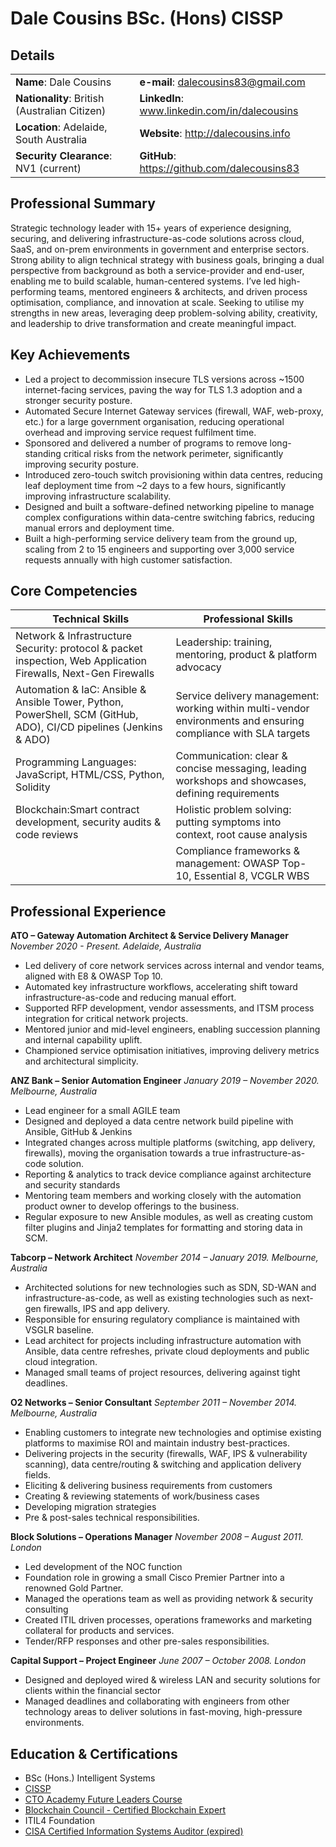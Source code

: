 # Dale Cousins BSc. (Hons) CISSP 

## Details
| | |
| ----------- | ----------- |
| __Name__: Dale Cousins | __e-mail__: dalecousins83@gmail.com |
| __Nationality__: British (Australian Citizen) | __LinkedIn__: www.linkedin.com/in/dalecousins |
| __Location__: Adelaide, South Australia | __Website__: http://dalecousins.info |
| __Security Clearance__: NV1 (current) | __GitHub__: https://github.com/dalecousins83 | |



## Professional Summary

Strategic technology leader with 15+ years of experience designing, securing, and delivering infrastructure-as-code solutions across cloud, SaaS, and on-prem environments in government and enterprise sectors.
Strong ability to align technical strategy with business goals, bringing a dual perspective from background as both a service-provider and end-user, enabling me to build scalable, human-centered systems. I’ve led high-performing teams, mentored engineers & architects, and driven process optimisation, compliance, and innovation at scale.
Seeking to utilise my strengths in new areas, leveraging deep problem-solving ability, creativity, and leadership to drive transformation and create meaningful impact.

## Key Achievements
 - Led a project to decommission insecure TLS versions across ~1500 internet-facing services, paving the way for TLS 1.3 adoption and a stronger security posture.
 - Automated Secure Internet Gateway services (firewall, WAF, web-proxy, etc.) for a large government organisation, reducing operational overhead and improving service request fulfilment time.
 - Sponsored and delivered a number of programs to remove long-standing critical risks from the network perimeter, significantly improving security posture. 
 - Introduced zero-touch switch provisioning within data centres, reducing leaf deployment time from ~2 days to a few hours, significantly improving infrastructure scalability.
 - Designed and built a software-defined networking pipeline to manage complex configurations within data-centre switching fabrics, reducing manual errors and deployment time.
 - Built a high-performing service delivery team from the ground up, scaling from 2 to 15 engineers and supporting over 3,000 service requests annually with high customer satisfaction.

## Core Competencies
|Technical Skills | Professional Skills |
| ----------- | ----------- |
| Network & Infrastructure Security: protocol & packet inspection, Web Application Firewalls, Next-Gen Firewalls | Leadership: training, mentoring, product & platform advocacy | 
| Automation & IaC: Ansible & Ansible Tower, Python, PowerShell, SCM (GitHub, ADO), CI/CD pipelines (Jenkins & ADO) | Service delivery management: working within multi-vendor environments and ensuring compliance with SLA targets | 
| Programming Languages: JavaScript, HTML/CSS, Python, Solidity | Communication: clear & concise messaging, leading workshops and showcases, defining requirements | 
| Blockchain:Smart contract development, security audits & code reviews | Holistic problem solving: putting symptoms into context, root cause analysis | 
| | Compliance frameworks & management: OWASP Top-10, Essential 8, VCGLR WBS | 


## Professional Experience
**ATO – Gateway Automation Architect & Service Delivery Manager**
*November 2020 - Present. Adelaide, Australia*

 - Led delivery of core network services across internal and vendor teams, aligned with E8 & OWASP Top 10.
 - Automated key infrastructure workflows, accelerating shift toward infrastructure-as-code and reducing manual effort.
 - Supported RFP development, vendor assessments, and ITSM process integration for critical network projects.
 - Mentored junior and mid-level engineers, enabling succession planning and internal capability uplift.
 - Championed service optimisation initiatives, improving delivery metrics and architectural simplicity.

**ANZ Bank – Senior Automation Engineer**
*January 2019 – November 2020. Melbourne, Australia*

 - Lead engineer for a small AGILE team
 - Designed and deployed a data centre network build pipeline with Ansible, GitHub & Jenkins
 - Integrated changes across multiple platforms (switching, app delivery, firewalls), moving the organisation towards a true infrastructure-as-code solution.
 - Reporting & analytics to track device compliance against architecture and security standards
 - Mentoring team members and working closely with the automation product owner to develop offerings to the business.
 - Regular exposure to new Ansible modules, as well as creating custom filter plugins and Jinja2 templates for formatting and storing data in SCM.

**Tabcorp – Network Architect**
*November 2014 – January 2019. Melbourne, Australia*

 - Architected solutions for new technologies such as SDN, SD-WAN and infrastructure-as-code, as well as existing technologies such as next-gen firewalls, IPS and app delivery.
 - Responsible for ensuring regulatory compliance is maintained with VSGLR baseline.
 - Lead architect for projects including infrastructure automation with Ansible, data centre refreshes, private cloud deployments and public cloud integration. 
 - Managed small teams of project resources, delivering against tight deadlines.

**O2 Networks – Senior Consultant**
*September 2011 – November 2014. Melbourne, Australia* 

 - Enabling customers to integrate new technologies and optimise existing platforms to maximise ROI and maintain industry best-practices.
 - Delivering projects in the security (firewalls, WAF, IPS & vulnerability scanning), data centre/routing & switching and application delivery fields. 
 - Eliciting & delivering business requirements from customers
 - Creating & reviewing statements of work/business cases
 - Developing migration strategies
 - Pre & post-sales technical responsibilities.

**Block Solutions – Operations Manager**
*November 2008 – August 2011. London*

 - Led development of the NOC function 
 - Foundation role in growing a small Cisco Premier Partner into a renowned Gold Partner.
 - Managed the operations team as well as providing network & security consulting
 - Created ITIL driven processes, operations frameworks and marketing collateral for products and services.
 - Tender/RFP responses and other pre-sales responsibilities.

**Capital Support – Project Engineer**
*June 2007 – October 2008. London*

 - Designed and deployed wired & wireless LAN and security solutions for clients within the financial sector
 - Managed deadlines and collaborating with engineers from other technology areas to deliver solutions in fast-moving, high-pressure environments. 

## Education & Certifications
 - BSc (Hons.) Intelligent Systems
 - [CISSP](https://www.credly.com/badges/7ec02ad2-1393-40a2-9839-66cad171ff80/public_url)
 - [CTO Academy Future Leaders Course](https://platform.cto.academy/course_certificate/1747455117864x358609094925639300)
 - [Blockchain Council - Certified Blockchain Expert](https://certificates.blockchain-council.org/9131495a-06c9-4b99-8aba-c52d370c7bf0#acc.lThBWFJu) 
 - ITIL4 Foundation
 - [CISA Certified Information Systems Auditor (expired)](https://www.credly.com/earner/earned/badge/9b211965-06b0-4035-b2eb-3661c27d507e)
